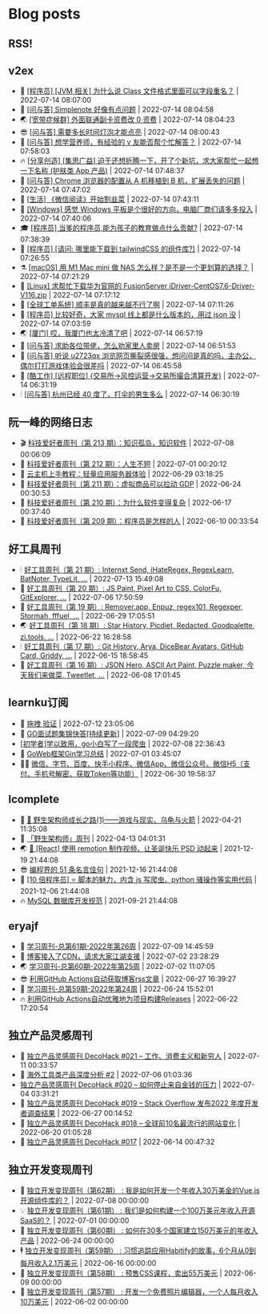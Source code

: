 # Blog posts
## RSS!



## v2ex

<!-- v2ex:START  -->
- 🫶 [[程序员] [JVM 相关] 为什么说 Class 文件格式里面可以字段重名？](https://www.v2ex.com/t/866165#reply0) | 2022-07-14 08:07:00 
- 🧰 [[问与答] Simplenote 好像有点问题](https://www.v2ex.com/t/866164#reply0) | 2022-07-14 08:04:58 
- 🌏 [[宽带症候群] 外面联通副卡资费改 0 资费](https://www.v2ex.com/t/866163#reply1) | 2022-07-14 08:04:23 
- 😎 [[问与答] 需要多长时间灯泡才能点亮](https://www.v2ex.com/t/866160#reply1) | 2022-07-14 08:00:43 
- 💂 [[问与答] 想学营养师，有经验的 v 友能否帮个忙解答？](https://www.v2ex.com/t/866159#reply0) | 2022-07-14 07:58:03 
- 🔥 [[分享创造] [集思广益] 迫于还想折腾一下，开了个新坑，求大家帮忙一起想一下名称 &lpar;护肤类 App 产品&rpar;](https://www.v2ex.com/t/866156#reply0) | 2022-07-14 07:48:37 
- 🦅 [[问与答] Chrome 浏览器的配置从 A 机移植到 B 机，扩展丢失的问题](https://www.v2ex.com/t/866155#reply0) | 2022-07-14 07:47:02 
- 🙉 [[生活] 《微信阅读》开始割韭菜](https://www.v2ex.com/t/866154#reply16) | 2022-07-14 07:43:11 
- 💫 [[Windows] 感觉 Windows 平板是个很好的方向，电脑厂商们请多多投入](https://www.v2ex.com/t/866153#reply13) | 2022-07-14 07:40:06 
- 🎓 [[程序员] 当爹的程序员,能为孩子的教育做点什么贡献?](https://www.v2ex.com/t/866151#reply13) | 2022-07-14 07:38:39 
- 🗽 [[程序员] [请问: 哪里能下载到 tailwindCSS 的组件库?]](https://www.v2ex.com/t/866150#reply3) | 2022-07-14 07:26:55 
- ⚗️ [[macOS] 用 M1 Mac mini 做 NAS 怎么样？是不是一个更划算的选择？](https://www.v2ex.com/t/866149#reply6) | 2022-07-14 07:21:29 
- 🦍 [[Linux] 求帮忙下载华为官网的 FusionServer iDriver-CentOS7.6-Driver-V116.zip](https://www.v2ex.com/t/866148#reply0) | 2022-07-14 07:17:12 
- 🤩 [[全球工单系统] 顺丰是真的越来越不行了啊](https://www.v2ex.com/t/866146#reply1) | 2022-07-14 07:11:26 
- 🙉 [[程序员] 比较好奇，大家 mysql 线上都是什么版本的，用过 json 没](https://www.v2ex.com/t/866144#reply1) | 2022-07-14 07:03:59 
- 🌏 [[厦门] 哎，我厦门也太冷清了吧](https://www.v2ex.com/t/866142#reply0) | 2022-07-14 06:57:19 
- 🐘 [[问与答] 求助各位带佬，怎么劝家里人卖房](https://www.v2ex.com/t/866141#reply4) | 2022-07-14 06:51:53 
- 🧰 [[问与答] 听说 u2723qx 浏览网页撕裂感很强，想问问是真的吗，主办公，偶尔打打游戏体验会很差吗](https://www.v2ex.com/t/866140#reply0) | 2022-07-14 06:45:58 
- 💃 [[酷工作] [远程职位] {交易所-&gt;风控运营-&gt;交易所撮合清算开发}](https://www.v2ex.com/t/866139#reply1) | 2022-07-14 06:31:19 
- 🕯 [[问与答] 杭州已经 40 度了，打伞的男生多么](https://www.v2ex.com/t/866138#reply37) | 2022-07-14 06:30:19 <!-- v2ex:END -->

## 阮一峰的网络日志

<!-- ruanyf:START -->
- 🎬 [科技爱好者周刊（第 213 期）：知识孤岛，知识软件](http://www.ruanyifeng.com/blog/2022/07/weekly-issue-213.html) | 2022-07-08 00:06:09 
- 💄 [科技爱好者周刊（第 212 期）：人生不短](http://www.ruanyifeng.com/blog/2022/07/weekly-issue-212.html) | 2022-07-01 00:20:12 
- 🐎 [云主机上手教程：轻量应用服务器体验](http://www.ruanyifeng.com/blog/2022/06/cloud-server-getting-started-tutorial.html) | 2022-06-29 03:18:25 
- 🤔 [科技爱好者周刊（第 211 期）：虚拟商品可以拉动 GDP](http://www.ruanyifeng.com/blog/2022/06/weekly-issue-211.html) | 2022-06-24 00:30:53 
- 🧠 [科技爱好者周刊（第 210 期）：为什么软件变得复杂](http://www.ruanyifeng.com/blog/2022/06/weekly-issue-210.html) | 2022-06-17 00:37:40 
- 🎃 [科技爱好者周刊（第 209 期）：程序员是怎样的人](http://www.ruanyifeng.com/blog/2022/06/weekly-issue-209.html) | 2022-06-10 00:33:54 <!-- ruanyf:END -->

## 好工具周刊

<!-- bestxtools:START -->
- 🕯 [好工具周刊（第 21 期）: Internxt Send, iHateRegex, RegexLearn, BatNoter, TypeLit, ...](https://discuss-cn.bestxtools.com/d/58/1) | 2022-07-13 15:49:08 
- 🦩 [好工具周刊（第 20 期）: JS Paint, Pixel Art to CSS, ColorFu, GitExplorer, ...](https://discuss-cn.bestxtools.com/d/57/1) | 2022-07-06 17:50:59 
- 🦄 [好工具周刊（第 19 期）: Remover.app, Enpuz, regex101, Regexper, Stormah, fffuel, ...](https://discuss-cn.bestxtools.com/d/56/1) | 2022-06-29 17:05:51 
- 🌏 [好工具周刊（第 18 期）: Star History, Picdiet, Redacted, Goodpalette, zi.tools, ...](https://discuss-cn.bestxtools.com/d/47/1) | 2022-06-22 16:28:58 
- 🕯 [好工具周刊（第 17 期）: Git History, Arya, DiceBear Avatars, GitHub Card, Griddy, ...](https://discuss-cn.bestxtools.com/d/43/1) | 2022-06-15 18:58:45 
- 📝 [好工具周刊（第 16 期）: JSON Hero, ASCII Art Paint, Puzzle maker, 今天我们来做菜, Tweetlet, ...](https://discuss-cn.bestxtools.com/d/42/1) | 2022-06-08 17:01:45 <!-- bestxtools:END -->


## learnku订阅

<!-- learnku:START -->
- 🦅 [拖拽 验证](https://learnku.com/articles/69652) | 2022-07-12 23:05:06 
- 🦅 [GO面试题集锦快答[持续更新]](https://learnku.com/articles/69250) | 2022-07-09 04:29:20 
-  [[初学者]学以致用，go小白写了一段爬虫](https://learnku.com/go/t/69522) | 2022-07-08 22:36:43 
- 🌈 [GoWeb框架Gin学习总结](https://learnku.com/articles/69259) | 2022-07-01 03:45:07 
- 🧑‍🏫 [微信、字节、百度、快手小程序、微信App、微信公众号、微信H5（支付、手机号解密、获取Token等功能）](https://learnku.com/articles/69235) | 2022-06-30 19:58:37 <!-- learnku:END -->



## lcomplete

<!-- lcomplete:START -->
- 🫶 [🐒 野生架构师成长之路&lpar;1&rpar;——游戏与现实、乌龟与火箭](http://codelc.com/post/growup/s01/) | 2022-04-21 11:35:08 
- 🧰 [「野生架构师」周刊](http://codelc.com/post/essay/%E9%87%8E%E7%94%9F%E6%9E%B6%E6%9E%84%E5%B8%88%E5%91%A8%E5%88%8A%E4%BB%8B%E7%BB%8D/) | 2022-04-13 04:01:31 
- 🌏 [🎄 [React] 使用 remotion 制作视频，让圣诞快乐 PSD 动起来](http://codelc.com/post/dev/js/remotion/) | 2021-12-19 21:44:08 
- 😎 [编程界的 51 条名言佳句](http://codelc.com/post/dev/thinking/quotes/) | 2021-12-16 21:44:08 
- 💂 [[10 倍程序员] ⭐ 脚本的魅力，内含 js 写爬虫、python 骚操作等实用代码](http://codelc.com/post/dev/10x/script/) | 2021-12-06 21:44:08 
- 🔥 [MySQL 数据库开发规范](http://codelc.com/post/dev/db/mysql_standard/) | 2021-09-21 21:44:08 <!-- lcomplete:END -->

## eryajf

<!-- eryajf:START -->
- 🫶 [学习周刊-总第61期-2022年第26周](https://wiki.eryajf.net/pages/703307/) | 2022-07-09 14:45:59 
- 🧰 [博客接入了CDN，请求大家江湖支援](https://wiki.eryajf.net/pages/5f559d/) | 2022-07-02 23:28:29 
- 🌏 [学习周刊-总第60期-2022年第25周](https://wiki.eryajf.net/pages/bff449/) | 2022-07-02 11:07:05 
- 😎 [利用GitHub Actions自动获取博客rss文章](https://wiki.eryajf.net/pages/1b1ba3/) | 2022-06-27 16:39:27 
- 💂 [学习周刊-总第59期-2022年第24周](https://wiki.eryajf.net/pages/b0bdd0/) | 2022-06-24 15:52:01 
- 🔥 [利用GitHub Actions自动优雅地为项目构建Releases](https://wiki.eryajf.net/pages/f3e878/) | 2022-06-22 17:20:54 <!-- eryajf:END -->



## 独立产品灵感周刊

<!-- DecoHack:START -->
- 🦣 [独立产品灵感周刊 DecoHack #021 – 工作、消费主义和新穷人](https://www.decohack.com/Post/753) | 2022-07-11 00:33:57 
- 🤡 [海外工具类产品深度分析 #2](https://www.decohack.com/Post/746) | 2022-07-06 01:03:36 
-  [独立产品灵感周刊 DecoHack #020 – 如何停止来自金钱的压力](https://www.decohack.com/Post/728) | 2022-07-04 03:31:21 
- 🐲 [独立产品灵感周刊 DecoHack #019 – Stack Overflow 发布2022 年度开发者调查结果](https://www.decohack.com/Post/699) | 2022-06-27 00:14:52 
- 🦅 [独立产品灵感周刊 DecoHack #018 – 全球前10名最流行的网站变化](https://www.decohack.com/Post/680) | 2022-06-20 01:05:28 
- 🧰 [独立产品灵感周刊 DecoHack #017](https://www.decohack.com/Post/663) | 2022-06-14 00:47:32 <!-- DecoHack:END -->

## 独立开发变现周刊

<!-- easyindie:START -->
- 💂 [独立开发变现周刊（第62期） : 我是如何开发一个年收入30万美金的Vue.js开源组件库的？](https://www.ezindie.com/weekly/issue-62) | 2022-07-08 00:00:00 
- 💡 [独立开发变现周刊（第61期） : 我们是如何构建一个100万美元年收入开源SaaS的？](https://www.ezindie.com/weekly/issue-61) | 2022-07-01 00:00:00 
- 🌋 [独立开发变现周刊（第60期） : 如何在30多个国家建立150万美元的年收入产品](https://www.ezindie.com/weekly/issue-60) | 2022-06-24 00:00:00 
- 🕴 [独立开发变现周刊（第59期） : 习惯追踪应用Habitify的故事，6个月从0到每月收入2.1万美元](https://www.ezindie.com/weekly/issue-59) | 2022-06-16 00:00:00 
- 🎊 [独立开发变现周刊（第58期） : 预售CSS课程，卖出55万美元](https://www.ezindie.com/weekly/issue-58) | 2022-06-09 00:00:00 
- 🤔 [独立开发变现周刊（第57期） : 开发一个免费照片编辑器，一个人每月收入10万美元](https://www.ezindie.com/weekly/issue-57) | 2022-06-02 00:00:00 <!-- easyindie:END -->



